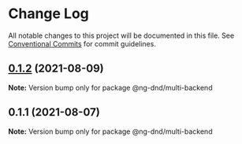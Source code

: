 # Change Log

All notable changes to this project will be documented in this file.
See [Conventional Commits](https://conventionalcommits.org) for commit guidelines.

## [0.1.2](https://github.com/ng-dnd/ng-dnd/compare/v0.1.1...v0.1.2) (2021-08-09)

**Note:** Version bump only for package @ng-dnd/multi-backend





## 0.1.1 (2021-08-07)

**Note:** Version bump only for package @ng-dnd/multi-backend

